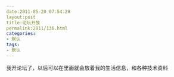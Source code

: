 ```yaml
---
date:2011-05-20 07:54:28
layout:post
title:论坛开放
permalink:2011/136.html
categories:
- 默认
tags:
- 默认
---
```



我开论坛了，以后可以在里面就会放着我的生活信息，和各种技术资料